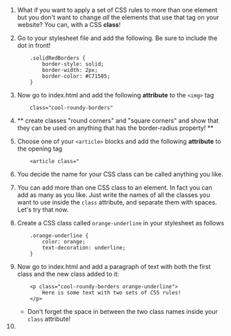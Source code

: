 1. What if you want to apply a set of CSS rules to more than one element but you don't want to change _all_ the elements that use that tag on your website? You can, with a CSS **class**!
2. Go to your stylesheet file and add the following. Be sure to include the dot in front!
    ```
        .solidRedBorders {
            border-style: solid;
            border-width: 2px;
            border-color: #C71585;
        }
    ```
3. Now go to index.html and add the following **attribute** to the `<img>` tag
    ```
        class="cool-roundy-borders"
    ```
4. ** create classes "round corners" and "square corners" and show that they can be used on anything that has the border-radius property! **
2. Choose one of your `<article>` blocks and add the following **attribute** to the opening tag
    ```
        <article class="
3. You decide the name for your CSS class can be called anything you like.
4. You can add more than one CSS class to an element. In fact you can add as many as you like. Just write the names of all the classes you want to use inside the `class` attribute, and separate them with spaces. Let's try that now.
5. Create a CSS class called `orange-underline` in your stylesheet as follows
    ```
        .orange-underline {
            color: orange;
            text-decoration: underline;
        }
    ```
6. Now go to index.html and add a paragraph of text with both the first class and the new class added to it:
    ```
        <p class="cool-roundy-borders orange-underline">
            Here is some text with two sets of CSS rules! 
        </p>
    ```
    * Don't forget the space in between the two class names inside your `class` attribute!

7. 